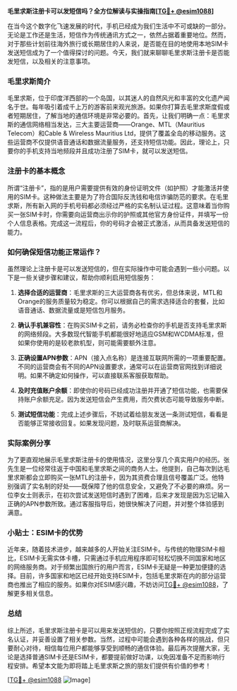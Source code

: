 **毛里求斯注册卡可以发短信吗？全方位解读与实操指南[[TG💪+ @esim1088](https://t.me/s/esim1088)]**

在当今这个数字化飞速发展的时代，手机已经成为我们生活中不可或缺的一部分。无论是工作还是生活，短信作为传统通讯方式之一，依然占据着重要地位。然而，对于那些计划前往海外旅行或长期居住的人来说，是否能在目的地使用本地SIM卡发送短信成为了一个值得探讨的问题。今天，我们就来聊聊毛里求斯注册卡是否能发短信，以及相关的注意事项。

### 毛里求斯简介

毛里求斯，位于印度洋西部的一个岛国，以其迷人的自然风光和丰富的文化遗产闻名于世。每年吸引着成千上万的游客前来观光旅游。如果你打算去毛里求斯度假或者短期居住，了解当地的通信环境是非常必要的。首先，让我们明确一点：毛里求斯的通信网络相当发达，三大主要运营商——Orange、MTL（Mauritius Telecom）和Cable & Wireless Mauritius Ltd，提供了覆盖全岛的移动服务。这些运营商不仅提供语音通话和数据流量服务，还支持短信功能。因此，理论上，只要你的手机支持当地频段并且成功注册了SIM卡，就可以发送短信。

### 注册卡的基本概念

所谓“注册卡”，指的是用户需要提供有效的身份证明文件（如护照）才能激活并使用的SIM卡。这种做法主要是为了符合国际反洗钱和电信诈骗防范的要求。在毛里求斯，所有新入网的手机号码都必须经过严格的实名制认证过程。这意味着当你购买一张SIM卡时，你需要向运营商出示你的护照或其他官方身份证件，并填写一份个人信息表格。完成这一流程后，你的号码才会被正式激活，从而具备发送短信的能力。

### 如何确保短信功能正常运作？

虽然理论上注册卡是可以发送短信的，但在实际操作中可能会遇到一些小问题。以下是一些关键步骤和建议，帮助你顺利启用短信服务：

1. **选择合适的运营商**：毛里求斯的三大运营商各有优劣，但总体来说，MTL和Orange的服务质量较为稳定。你可以根据自己的需求选择适合的套餐，比如语音通话、数据流量或是短信包月服务。

2. **确认手机兼容性**：在购买SIM卡之前，请务必检查你的手机是否支持毛里求斯的网络频段。大多数现代智能手机都能很好地适应GSM和WCDMA标准，但如果你使用的是较老款机型，则可能需要额外注意。

3. **正确设置APN参数**：APN（接入点名称）是连接互联网所需的一项重要配置。不同的运营商会有不同的APN设置要求，通常可以在运营商官网找到详细说明。如果不确定如何操作，可以直接联系客服获取帮助。

4. **及时充值账户余额**：即使你的号码已经成功注册并开通了短信功能，也需要保持账户余额充足。因为发送短信会产生费用，而欠费状态可能导致服务中断。

5. **测试短信功能**：完成上述步骤后，不妨试着给朋友发送一条测试短信，看看是否能够正常接收回复。如果发现问题，及时联系运营商解决。

### 实际案例分享

为了更直观地展示毛里求斯注册卡的使用情况，这里分享几个真实用户的经历。张先生是一位经常往返于中国和毛里求斯之间的商务人士。他提到，自己每次到达毛里求斯都会立即购买一张MTL的注册卡，因为其资费合理且信号覆盖广泛。他特别强调了实名制的好处——既保障了他的信息安全，又避免了不必要的麻烦。另一位李女士则表示，在初次尝试发送短信时遇到了困难，后来才发现是因为忘记输入正确的APN参数所致。通过客服指导后，她很快解决了问题，并对整个体验感到满意。

### 小贴士：ESIM卡的优势

近年来，随着技术进步，越来越多的人开始关注ESIM卡。与传统的物理SIM卡相比，ESIM卡无需实体卡槽，只需通过手机应用程序即可轻松切换不同国家和地区的网络服务商。对于频繁出国旅行的用户而言，ESIM卡无疑是一种更加便捷的选择。目前，许多国家和地区已经开始支持ESIM卡，包括毛里求斯在内的部分运营商也推出了相应的服务。如果你对ESIM感兴趣，不妨访问[TG💪+ @esim1088](https://t.me/s/esim1088)，了解更多相关信息。

### 总结

综上所述，毛里求斯注册卡是可以用来发送短信的，只要你按照正规流程完成了实名认证，并妥善设置了相关参数。当然，过程中可能会遇到各种各样的挑战，但只要耐心对待，相信每位用户都能够享受到顺畅的通信体验。最后再次提醒大家，无论是选择普通SIM卡还是ESIM卡，都要提前做好功课，以免因准备不足而影响行程安排。希望本文能为即将踏上毛里求斯之旅的朋友们提供有价值的参考！

[[TG💪+ @esim1088](https://t.me/s/esim1088) ![Image](https://i.postimg.cc/4NQfJmqS/Snipaste-2025-05-13-00-14-12.png)]
